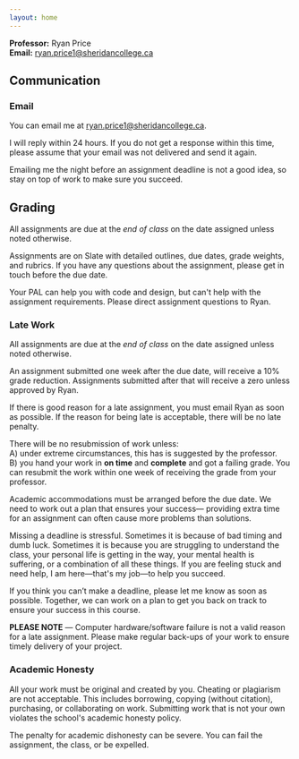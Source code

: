 ```yaml
---
layout: home
---
```


**Professor:** Ryan Price     
**Email:** [ryan.price1@sheridancollege.ca](mailto:ryan.price1@sheridancollege.ca)



## Communication

### Email

You can email me at [ryan.price1@sheridancollege.ca](mailto:ryan.price1@sheridancollege.ca).

I will reply within 24 hours. If you do not get a response within this time, please assume that your email was not delivered and send it again.

Emailing me the night before an assignment deadline is not a good idea, so stay on top of work to make sure you succeed.

## Grading

All assignments are due at the _end of class_ on the date assigned unless noted otherwise.

Assignments are on Slate with detailed  outlines, due dates, grade weights, and rubrics. If you have any questions about the assignment, please get in touch before the due date. 

Your PAL can help you with code and design, but can't help with the assignment requirements. Please direct assignment questions to Ryan.

### Late Work

All assignments are due at the _end of class_ on the date assigned unless noted otherwise.

 An assignment submitted one week after the due date, will receive a 10% grade reduction. Assignments submitted after that will receive a zero unless approved by Ryan.

If there is good reason for a late assignment, you must email Ryan as soon as possible. If the reason for being late is acceptable, there will be no late penalty.

There will be no resubmission of work unless:    
A) under extreme circumstances, this has is suggested by the professor.    
B) you hand your work in **on time** and  **complete** and got a failing grade. You can resubmit the work within one week of receiving the grade from your professor.

Academic accommodations must be arranged before the due date. We need to work out a plan that ensures your success— providing extra time for an assignment can often cause more problems than solutions.

Missing a deadline is stressful. Sometimes it is because of bad timing and dumb luck. Sometimes it is because you are struggling to understand the class, your personal life is getting in the way, your mental health is suffering, or a combination of all these things. If you are feeling stuck and need help, I am here—that's my job—to help you succeed.

If you think you can’t make a deadline, please let me know as soon as possible. Together, we can work on a plan to get you back on track to ensure your success in this course.

**PLEASE NOTE** — Computer hardware/software failure is not a valid reason for a late assignment. Please make regular back-ups of your work to ensure timely delivery of your project. 

### Academic Honesty

All your work must be original and created by you. Cheating or plagiarism are not acceptable.  This includes borrowing, copying (without citation), purchasing, or collaborating on work. Submitting work that is not your own violates the school's academic honesty policy. 

The penalty for academic dishonesty can be severe. You can fail the assignment, the class, or be expelled. 